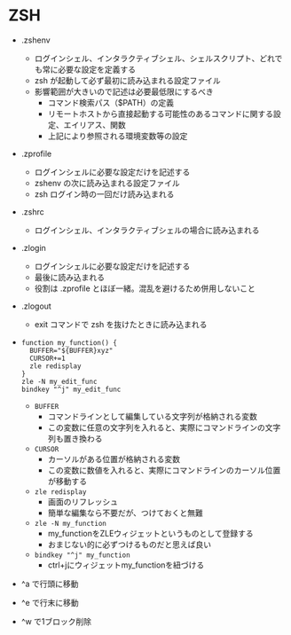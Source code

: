 # ZSH

- .zshenv
  - ログインシェル、インタラクティブシェル、シェルスクリプト、どれでも常に必要な設定を定義する
  - zsh が起動して必ず最初に読み込まれる設定ファイル
  - 影響範囲が大きいので記述は必要最低限にするべき
    - コマンド検索パス（$PATH）の定義
    - リモートホストから直接起動する可能性のあるコマンドに関する設定、エイリアス、関数
    - 上記により参照される環境変数等の設定
- .zprofile
  - ログインシェルに必要な設定だけを記述する
  - zshenv の次に読み込まれる設定ファイル
  - zsh ログイン時の一回だけ読み込まれる
- .zshrc
  - ログインシェル、インタラクティブシェルの場合に読み込まれる
- .zlogin
  - ログインシェルに必要な設定だけを記述する
  - 最後に読み込まれる
  - 役割は .zprofile とほぼ一緒。混乱を避けるため併用しないこと
- .zlogout
  - exit コマンドで zsh を抜けたときに読み込まれる

- ```shell
  function my_function() {
    BUFFER="${BUFFER}xyz"
    CURSOR+=1
    zle redisplay
  }
  zle -N my_edit_func
  bindkey "^j" my_edit_func
  ```
  - `BUFFER`
    - コマンドラインとして編集している文字列が格納される変数
    - この変数に任意の文字列を入れると、実際にコマンドラインの文字列も置き換わる
  - `CURSOR`
    - カーソルがある位置が格納される変数
    - この変数に数値を入れると、実際にコマンドラインのカーソル位置が移動する
  - `zle redisplay`
    - 画面のリフレッシュ
    - 簡単な編集なら不要だが、つけておくと無難
  - `zle -N my_function`
    - my_functionをZLEウィジェットというものとして登録する
    - おまじない的に必ずつけるものだと思えば良い
  - `bindkey "^j" my_function`
    - ctrl+jにウィジェットmy_functionを紐づける

- ^a で行頭に移動
- ^e で行末に移動
- ^w で1ブロック削除